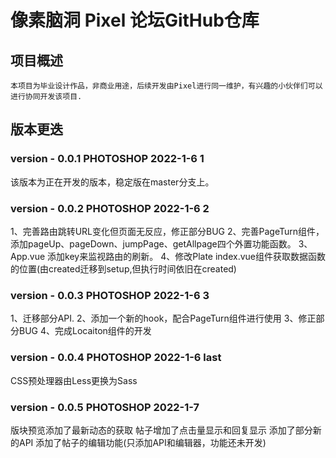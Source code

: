 # 像素脑洞 Pixel 论坛GitHub仓库

## 项目概述
    本项目为毕业设计作品，非商业用途，后续开发由Pixel进行同一维护，有兴趣的小伙伴们可以进行协同开发该项目.

## 版本更迭

### version - 0.0.1 PHOTOSHOP 2022-1-6 1
该版本为正在开发的版本，稳定版在master分支上。
### version - 0.0.2 PHOTOSHOP 2022-1-6 2
1、完善路由跳转URL变化但页面无反应，修正部分BUG
2、完善PageTurn组件，添加pageUp、pageDown、jumpPage、getAllpage四个外置功能函数。
3、App.vue 添加key来监视路由的刷新。
4、修改Plate index.vue组件获取数据函数的位置(由created迁移到setup,但执行时间依旧在created)
### version - 0.0.3 PHOTOSHOP 2022-1-6 3
1、迁移部分API.
2、添加一个新的hook，配合PageTurn组件进行使用
3、修正部分BUG
4、完成Locaiton组件的开发
### version - 0.0.4 PHOTOSHOP 2022-1-6 last
CSS预处理器由Less更换为Sass
### version - 0.0.5 PHOTOSHOP 2022-1-7
版块预览添加了最新动态的获取
帖子增加了点击量显示和回复显示
添加了部分新的API
添加了帖子的编辑功能(只添加API和编辑器，功能还未开发)